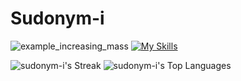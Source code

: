 
# Sudonym-i 
![example_increasing_mass](https://github.com/user-attachments/assets/e46cce9b-97fb-445c-b338-9a7baf30197b) 
[![My Skills](https://skillicons.dev/icons?i=py,pytorch,tensorflow,cpp,bash,js,react,java,html,cmake,linux,git,netlify,npm,obsidian,raspberrypi,arduino,eclipse,emacs,neovim,mysql,nodejs,powershell,css&perline=9)](https://skillicons.dev)

![sudonym-i's Streak](https://github-readme-streak-stats.herokuapp.com/?user=sudonym-i&theme=gruvbox&hide_border=false) 
![sudonym-i's Top Languages](https://github-readme-stats.vercel.app/api/top-langs/?username=sudonym-i&theme=gruvbox&show_icons=true&hide_border=false&layout=compact)

